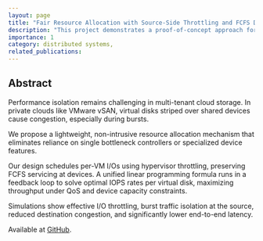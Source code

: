 ```yaml
---
layout: page
title: "Fair Resource Allocation with Source-Side Throttling and FCFS Destination-Side Servicing"
description: "This project demonstrates a proof-of-concept approach for addressing performance isolation, QoS, and device capacity constraints in multi-tenant cloud environments using a unified linear programming model." 
importance: 1
category: distributed systems,
related_publications: 
---
```


## Abstract
Performance isolation remains challenging in multi-tenant cloud storage. In private clouds like VMware vSAN, virtual disks striped over shared devices cause congestion, especially during bursts.

We propose a lightweight, non-intrusive resource allocation mechanism that eliminates reliance on single bottleneck controllers or specialized device features.

Our design schedules per-VM I/Os using hypervisor throttling, preserving FCFS servicing at devices. A unified linear programming formula runs in a feedback loop to solve optimal IOPS rates per virtual disk, maximizing throughput under QoS and device capacity constraints.

Simulations show effective I/O throttling, burst traffic isolation at the source, reduced destination congestion, and significantly lower end-to-end latency.

Available at [GitHub](https://github.com/Effygal/vm-qos).

